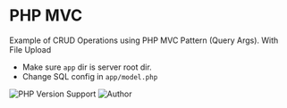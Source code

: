 
# PHP MVC 
Example of CRUD Operations using PHP MVC Pattern (Query Args).
With File Upload

- Make sure `app` dir is server root dir.
- Change SQL config in `app/model.php`


![PHP Version Support](https://img.shields.io/badge/php-7.4.29-brightgreen)
![Author](https://img.shields.io/badge/By-Abhishek%20Kumar%20Pathak-brightgreen)
